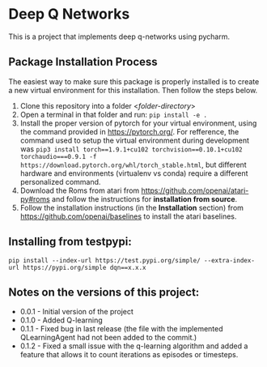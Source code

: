 # Deep Q Networks

This is a project that implements deep q-networks using pycharm.


## Package Installation Process
The easiest way to make sure this package is properly installed is to create a new virtual environment for this installation. Then follow the steps below.
1. Clone this repository into a folder <*folder-directory*>
2. Open a terminal in that folder and run:
```pip install -e .```
3. Install the proper version of pytorch for your virtual environment, using the command provided in https://pytorch.org/. For refference, the command used to setup the virtual environment during development was ```pip3 install torch==1.9.1+cu102 torchvision==0.10.1+cu102 torchaudio===0.9.1 -f https://download.pytorch.org/whl/torch_stable.html```, but different hardware and environments (virtualenv vs conda) require a different personalized command.
4. Download the Roms from atari from https://github.com/openai/atari-py#roms and follow the instructions for **installation from source**.
5. Follow the installation instructions (in the **Installation** section) from https://github.com/openai/baselines to install the atari baselines.

## Installing from testpypi:
```pip install --index-url https://test.pypi.org/simple/ --extra-index-url https://pypi.org/simple dqn==x.x.x```

## Notes on the versions of this project:
 - 0.0.1 - Initial version of the project
 - 0.1.0 - Added Q-learning
 - 0.1.1 - Fixed bug in last release (the file with the implemented QLearningAgent had not been added to the commit.)
 - 0.1.2 - Fixed a small issue with the q-learning algorithm and added a feature that allows it to count iterations as episodes or timesteps.

